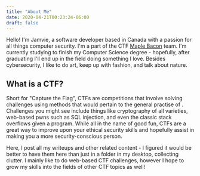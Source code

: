 ```yaml
---
title: "About Me"
date: 2020-04-21T00:23:24-06:00
draft: false
---
```


Hello! I'm Jamvie, a software developer based in Canada with a passion for all things computer security. I'm a part of the CTF [Maple Bacon](https://ubcctf.github.io/) team. I'm currently studying to finish my Computer Science degree - hopefully, after graduating I'll end up in the field doing something I love. 
Besides cybersecurity, I like to do art, keep up with fashion, and talk about nature. 

**What is a CTF?**
------
Short for "Capture the Flag", CTFs are competitions that involve solving challenges using methods that would pertain to the general practise of  . Challenges you might see include things like cryptography of all varieties, web-based pwns such as SQL injection, and even the classic stack overflows given a program. While all in the name of good fun, CTFs are a great way to improve upon your ethical security skills and hopefully assist in making you a more security-conscious person. 

Here, I post all my writeups and other related content - I figured it would be better to have them here than just in a folder in my desktop, collecting clutter. I mainly like to do web-based CTF challenges, however I hope to grow my skills into the fields of other CTF topics as well! 